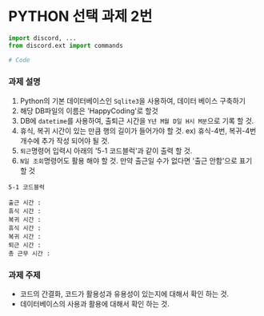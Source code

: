 # PYTHON 선택 과제 2번

```py
import discord, ...
from discord.ext import commands

# Code
```

### 과제 설명
1. Python의 기본 데이터베이스인 `Sqlite3`을 사용하여, 데이터 베이스 구축하기
2. 해당 DB파일의 이름은 'HappyCoding'로 할것
3. DB에 `datetime`를 사용하여, 출퇴근 시간을 `Y년 M월 D일 H시 M분`으로 기록 할 것.
4. 휴식, 복귀 시간이 있는 만큼 행의 길이가 들어가야 할 것. ex) 휴식-4번, 복귀-4번 개수에 추가 작성 되어야 될 것.
5. `퇴근`명령어 입력시 아래의 '5-1 코드블럭'과 같이 출력 할 것.
6. `N일 조회`명령어도 활용 해야 할 것. 만약 출근일 수가 없다면 '출근 안함'으로 표기 할 것

```5-1 코드블럭```
```
출근 시간 : 
휴식 시간 :
복귀 시간 :
휴식 시간 :
복귀 시간 :
퇴근 시간 :
총 근무 시간 :
```

### 과제 주제
* 코드의 간결화, 코드가 활용성과 유용성이 있는지에 대해서 확인 하는 것.
* 데이터베이스의 사용과 활용에 대해서 확인 하는 것.
